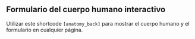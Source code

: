 ## Formulario del cuerpo humano interactivo

Utilizar este shortcode `[anatomy_back]` para mostrar el cuerpo humano y el formulario en cualquier página.